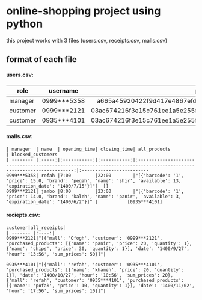 # online-shopping project using python
this project works with 3 files (users.csv, receipts.csv, malls.csv)

## format of each file
#### users.csv:

| role        | username       | password                                                         |
| ----------  |:--------------:|:----------------------------------------------------------------:|
| manager     | 0999\*\*\*5358 | a665a45920422f9d417e4867efdc4fb8a04a1f3fff1fa07e998e86f7f7a27ae3 |
| customer    | 0999\*\*\*2121 | 03ac674216f3e15c761ee1a5e255f067953623c8b388b4459e13f978d7c846f4 |
| customer    | 0935*\*\*4101  | 03ac674216f3e15c761ee1a5e255f067953623c8b388b4459e13f978d7c846f4 |


#### malls.csv:
```
| manager  | name  | opening_time| closing_time| all_products                                                                                                         | blocked_customers 
| -------- |:-----:|:-----------:|:-----------:|:--------------------------------------------------------------------------------------------------------------------:|:-------------------------
0999***5358| refah |7:00         |22:00        |"[{'barcode': '1', 'price': 15.0, 'brand': 'pegah', 'name': 'shir', 'available': 13, 'expiration_date': '1400/7/15'}]"|  []
0999***2121| jambo |8:00         |23:00        |"[{'barcode': '1', 'price': 14.0, 'brand': 'kaleh', 'name': 'panir', 'available': 3, 'expiration_date': '1400/6/2'}]" |           [0935***4101]
```


#### reciepts.csv:
```
customer|all_receipts|
| ------- |:----:|
0999***2121|"[{'mall': 'Ofogh', 'customer': '0999***2121', 'purchased_products': [{'name': 'panir', 'price': 20, 'quantity': 1}, {'name': 'chips', 'price': 30, 'quantity': 1}], 'date': '1400/9/27', 'hour': '13:56', 'sum_prices': 50}]"|

0935***4101|"[{'mall': 'refah', 'customer': '0935***4101', 'purchased_products': [{'name': 'khameh', 'price': 20, 'quantity': 1}], 'date': '1400/10/27', 'hour': '10:56', 'sum_prices': 20}, {'mall': 'refah', 'customer': '0935***4101', 'purchased_products': [{'name': 'pofak', 'price': 10, 'quantity': 1}], 'date': '1400/11/02', 'hour': '17:56', 'sum_prices': 10}]"|
```







